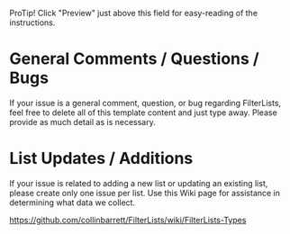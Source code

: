 ProTip! Click "Preview" just above this field for easy-reading of the instructions.

# General Comments / Questions / Bugs

If your issue is a general comment, question, or bug regarding FilterLists, feel free to delete all of this template content and just type away. Please provide as much detail as is necessary.

# List Updates / Additions

If your issue is related to adding a new list or updating an existing list, please create only one issue per list. Use this Wiki page for assistance in determining what data we collect.

https://github.com/collinbarrett/FilterLists/wiki/FilterLists-Types
